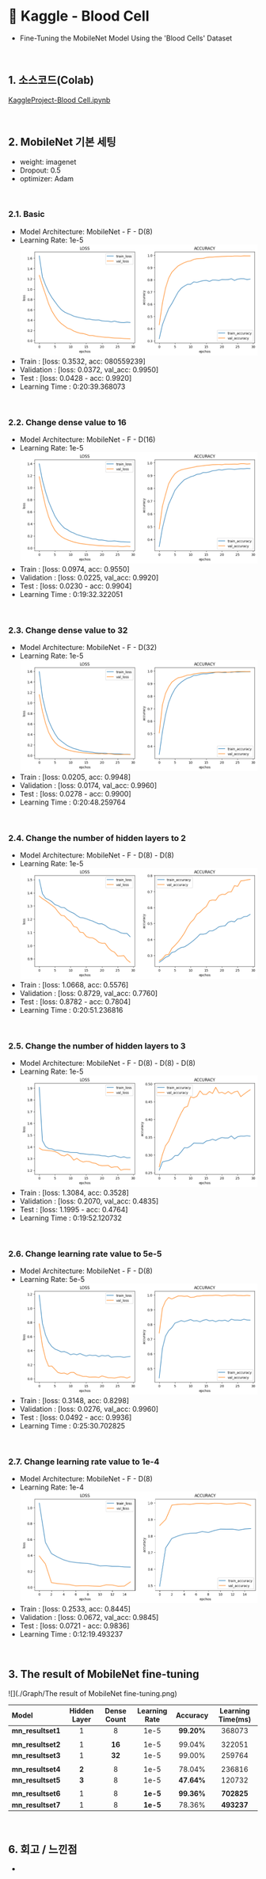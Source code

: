 # :pushpin: Kaggle - Blood Cell
- Fine-Tuning the MobileNet Model Using the 'Blood Cells' Dataset

</br>

## 1. 소스코드(Colab)
[KaggleProject-Blood Cell.ipynb](https://colab.research.google.com/drive/18BXx_fb77k9KbYsv_bVidVf9FhbqK2KA#scrollTo=f2XiUpwDXhNq)

</br>

## 2. MobileNet 기본 세팅
- weight: imagenet
- Dropout: 0.5
- optimizer: Adam

</br>

### 2.1. Basic
- Model Architecture: MobileNet - F - D(8)
- Learning Rate: 1e-5
![](./Graph/1.png)
- Train : [loss: 0.3532, acc: 080559239]
- Validation : [loss: 0.0372, val_acc: 0.9950]
- Test : [loss: 0.0428 - acc: 0.9920]
- Learning Time :  0:20:39.368073

</br>

### 2.2. Change dense value to 16
- Model Architecture: MobileNet - F - D(16)
- Learning Rate: 1e-5
![](./Graph/2.png)
- Train : [loss: 0.0974, acc: 0.9550]
- Validation : [loss: 0.0225, val_acc: 0.9920]
- Test : [loss: 0.0230 - acc: 0.9904]
- Learning Time :  0:19:32.322051

</br>

### 2.3. Change dense value to 32
- Model Architecture: MobileNet - F - D(32)
- Learning Rate: 1e-5
![](./Graph/3.png)
- Train : [loss: 0.0205, acc: 0.9948]
- Validation : [loss: 0.0174, val_acc: 0.9960]
- Test : [loss: 0.0278 - acc: 0.9900]
- Learning Time :  0:20:48.259764

</br>

### 2.4. Change the number of hidden layers to 2
- Model Architecture: MobileNet - F - D(8) - D(8)
- Learning Rate: 1e-5
![](./Graph/4.png)
- Train : [loss: 1.0668, acc: 0.5576]
- Validation : [loss: 0.8729, val_acc: 0.7760]
- Test : [loss: 0.8782 - acc: 0.7804]
- Learning Time :  0:20:51.236816

</br>

### 2.5. Change the number of hidden layers to 3
- Model Architecture: MobileNet - F - D(8) - D(8) - D(8)
- Learning Rate: 1e-5
![](./Graph/5.png)
- Train : [loss: 1.3084, acc: 0.3528]
- Validation : [loss: 0.2070, val_acc: 0.4835]
- Test : [loss: 1.1995 - acc: 0.4764]
- Learning Time :  0:19:52.120732

</br>

### 2.6. Change learning rate value to 5e-5
- Model Architecture: MobileNet - F - D(8)
- Learning Rate: 5e-5
![](./graph/6.png)
- Train : [loss: 0.3148, acc: 0.8298]
- Validation : [loss: 0.0276, val_acc: 0.9960]
- Test : [loss: 0.0492 - acc: 0.9936]
- Learning Time :  0:25:30.702825

</br>

### 2.7. Change learning rate value to 1e-4
- Model Architecture: MobileNet - F - D(8)
- Learning Rate: 1e-4
![](./Graph/7.png)
- Train : [loss: 0.2533, acc: 0.8445]
- Validation : [loss: 0.0672, val_acc: 0.9845]
- Test : [loss: 0.0721 - acc: 0.9836]
- Learning Time :  0:12:19.493237

</br>

## 3. The result of MobileNet fine-tuning

![](./Graph/The result of MobileNet fine-tuning.png)

| Model | Hidden Layer | Dense Count | Learning Rate | Accuracy | Learning Time(ms) | 
| :-- | :-: | :-: | :-: | :-: | :-: |
| **mn_resultset1** | 1 | 8 | 1e-5 | **99.20%** | 368073 |
|  |  |  |  |  |  |
| **mn_resultset2** | 1 | **16** | 1e-5 | 99.04% | 322051 |
| **mn_resultset3** | 1 | **32** | 1e-5 | 99.00% | 259764 |
|  |  |  |  |  |  |
| **mn_resultset4** | **2** | 8 | 1e-5 | 78.04% | 236816 |
| **mn_resultset5** | **3** | 8 | 1e-5 | **47.64%** | 120732 |
|  |  |  |  |  |  |
| **mn_resultset6** | 1 | 8 | **1e-5** | **99.36%** | **702825** |
| **mn_resultset7** | 1 | 8 | **1e-5** | 78.36% | **493237** |


</br>

## 6. 회고 / 느낀점
-

</br>
